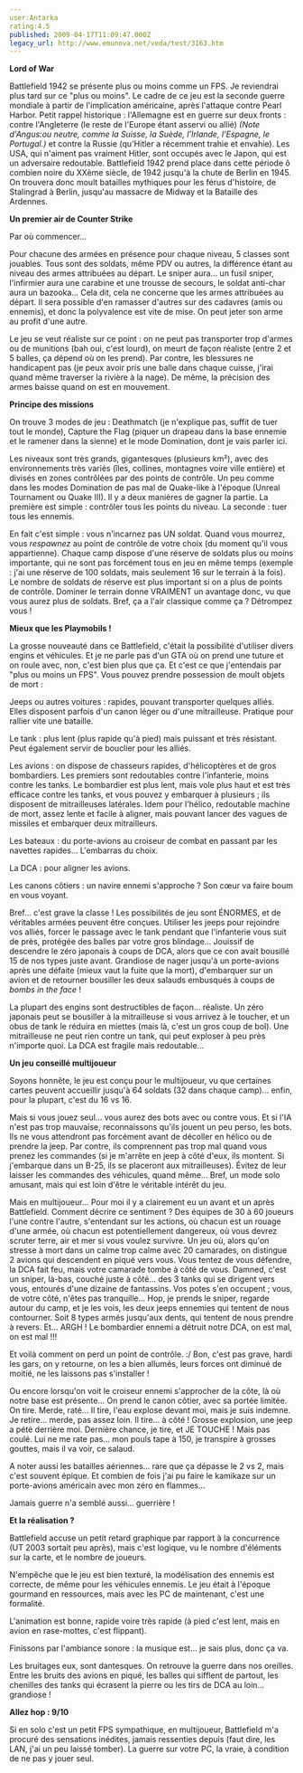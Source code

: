 ```yaml
---
user:Antarka
rating:4.5
published: 2009-04-17T11:09:47.000Z
legacy_url: http://www.emunova.net/veda/test/3163.htm
---
```

**Lord of War**  

  

Battlefield 1942 se présente plus ou moins comme un FPS. Je reviendrai plus tard sur ce "plus ou moins". Le cadre de ce jeu est la seconde guerre mondiale à partir de l'implication américaine, après l'attaque contre Pearl Harbor. Petit rappel historique : l'Allemagne est en guerre sur deux fronts : contre l'Angleterre (le reste de l'Europe étant asservi ou allié) _(Note d'Angus:ou neutre, comme la Suisse, la Suède, l'Irlande, l'Espagne, le Portugal.)_ et contre la Russie (qu'Hitler a récemment trahie et envahie). Les USA, qui n'aiment pas vraiment Hitler, sont occupés avec le Japon, qui est un adversaire redoutable. Battlefield 1942 prend place dans cette période ô combien noire du XXème siècle, de 1942 jusqu'à la chute de Berlin en 1945\. On trouvera donc moult batailles mythiques pour les férus d'histoire, de Stalingrad à Berlin, jusqu'au massacre de Midway et la Bataille des Ardennes.  

  

**Un premier air de Counter Strike**  

  

Par où commencer...  

  

Pour chacune des armées en présence pour chaque niveau, 5 classes sont jouables. Tous sont des soldats, même PDV ou autres, la différence étant au niveau des armes attribuées au départ. Le sniper aura... un fusil sniper, l'infirmier aura une carabine et une trousse de secours, le soldat anti-char aura un bazooka... Cela dit, cela ne concerne que les armes attribuées au départ. Il sera possible d'en ramasser d'autres sur des cadavres (amis ou ennemis), et donc la polyvalence est vite de mise. On peut jeter son arme au profit d'une autre.  

  

Le jeu se veut réaliste sur ce point : on ne peut pas transporter trop d'armes ou de munitions (bah oui, c'est lourd), on meurt de façon réaliste (entre 2 et 5 balles, ça dépend où on les prend). Par contre, les blessures ne handicapent pas (je peux avoir pris une balle dans chaque cuisse, j'irai quand même traverser la rivière à la nage). De même, la précision des armes baisse quand on est en mouvement.  

  

**Principe des missions**  

  

On trouve 3 modes de jeu : Deathmatch (je n'explique pas, suffit de tuer tout le monde), Capture the Flag (piquer un drapeau dans la base ennemie et le ramener dans la sienne) et le mode Domination, dont je vais parler ici.  

  

Les niveaux sont très grands, gigantesques (plusieurs km²), avec des environnements très variés (îles, collines, montagnes voire ville entière) et divisés en zones contrôlées par des points de contrôle. Un peu comme dans les modes Domination de pas mal de Quake-like à l'époque (Unreal Tournament ou Quake III). Il y a deux manières de gagner la partie. La première est simple : contrôler tous les points du niveau. La seconde : tuer tous les ennemis.  

  

En fait c'est simple : vous n'incarnez pas UN soldat. Quand vous mourrez, vous _respawnez_ au point de contrôle de votre choix (du moment qu'il vous appartienne). Chaque camp dispose d'une réserve de soldats plus ou moins importante, qui ne sont pas forcément tous en jeu en même temps (exemple : j'ai une réserve de 100 soldats, mais seulement 16 sur le terrain à la fois). Le nombre de soldats de réserve est plus important si on a plus de points de contrôle. Dominer le terrain donne VRAIMENT un avantage donc, vu que vous aurez plus de soldats. Bref, ça a l'air classique comme ça ? Détrompez vous !  

  

**Mieux que les Playmobils !**  

  

La grosse nouveauté dans ce Battlefield, c'était la possibilité d'utiliser divers engins et véhicules. Et je ne parle pas d'un GTA où on prend une tuture et on roule avec, non, c'est bien plus que ça. Et c'est ce que j'entendais par "plus ou moins un FPS". Vous pouvez prendre possession de moult objets de mort :  

  

Jeeps ou autres voitures : rapides, pouvant transporter quelques alliés. Elles disposent parfois d'un canon léger ou d'une mitrailleuse. Pratique pour rallier vite une bataille.  

  

Le tank : plus lent (plus rapide qu'à pied) mais puissant et très résistant. Peut également servir de bouclier pour les alliés.  

  

Les avions : on dispose de chasseurs rapides, d'hélicoptères et de gros bombardiers. Les premiers sont redoutables contre l'infanterie, moins contre les tanks. Le bombardier est plus lent, mais vole plus haut et est très efficace contre les tanks, et vous pouvez y embarquer à plusieurs ; ils disposent de mitrailleuses latérales. Idem pour l'hélico, redoutable machine de mort, assez lente et facile à aligner, mais pouvant lancer des vagues de missiles et embarquer deux mitrailleurs.  

  

Les bateaux : du porte-avions au croiseur de combat en passant par les navettes rapides... L'embarras du choix.  

  

La DCA : pour aligner les avions.  

  

Les canons côtiers : un navire ennemi s'approche ? Son cœur va faire boum en vous voyant.  

  

Bref... c'est grave la classe ! Les possibilités de jeu sont ÉNORMES, et de véritables armées peuvent être conçues. Utiliser les jeeps pour rejoindre vos alliés, forcer le passage avec le tank pendant que l'infanterie vous suit de près, protégée des balles par votre gros blindage... Jouissif de descendre le zéro japonais à coups de DCA, alors que ce con avait bousillé 15 de nos types juste avant. Grandiose de nager jusqu'à un porte-avions après une défaite (mieux vaut la fuite que la mort), d'embarquer sur un avion et de retourner bousiller les deux salauds embusqués à coups de _bombs in the face_ !  

  

La plupart des engins sont destructibles de façon... réaliste. Un zéro japonais peut se bousiller à la mitrailleuse si vous arrivez à le toucher, et un obus de tank le réduira en miettes (mais là, c'est un gros coup de bol). Une mitrailleuse ne peut rien contre un tank, qui peut exploser à peu près n'importe quoi. La DCA est fragile mais redoutable...  

  

**Un jeu conseillé multijoueur**  

  

Soyons honnête, le jeu est conçu pour le multijoueur, vu que certaines cartes peuvent accueillir jusqu'à 64 soldats (32 dans chaque camp)... enfin, pour la plupart, c'est du 16 vs 16\.  

  

Mais si vous jouez seul... vous aurez des bots avec ou contre vous. Et si l'IA n'est pas trop mauvaise, reconnaissons qu'ils jouent un peu perso, les bots. Ils ne vous attendront pas forcément avant de décoller en hélico ou de prendre la jeep. Par contre, ils comprennent pas trop mal quand vous prenez les commandes (si je m'arrête en jeep à côté d'eux, ils montent. Si j'embarque dans un B-25, ils se placeront aux mitrailleuses). Évitez de leur laisser les commandes des véhicules, quand même... Bref, un mode solo amusant, mais qui est loin d'être le véritable intérêt du jeu.  

  

Mais en multijoueur... Pour moi il y a clairement eu un avant et un après Battlefield. Comment décrire ce sentiment ? Des équipes de 30 à 60 joueurs l'une contre l'autre, s'entendant sur les actions, où chacun est un rouage d'une armée, où chacun est potentiellement dangereux, où vous devrez scruter terre, air et mer si vous voulez survivre. Un jeu où, alors qu'on stresse à mort dans un calme trop calme avec 20 camarades, on distingue 2 avions qui descendent en piqué vers vous. Vous tentez de vous défendre, la DCA fait feu, mais votre camarade tombe à côté de vous. Damned, c'est un sniper, là-bas, couché juste à côté... des 3 tanks qui se dirigent vers vous, entourés d'une dizaine de fantassins. Vos potes s'en occupent ; vous, de votre côté, n'êtes pas tranquille... Hop, je prends le sniper, regarde autour du camp, et je les vois, les deux jeeps ennemies qui tentent de nous contourner. Soit 8 types armés jusqu'aux dents, qui tentent de nous prendre à revers. Et... ARGH ! Le bombardier ennemi a détruit notre DCA, on est mal, on est mal !!!  

  

Et voilà comment on perd un point de contrôle. :/ Bon, c'est pas grave, hardi les gars, on y retourne, on les a bien allumés, leurs forces ont diminué de moitié, ne les laissons pas s'installer !  

  

Ou encore lorsqu'on voit le croiseur ennemi s'approcher de la côte, là où notre base est présente... On prend le canon côtier, avec sa portée limitée. On tire. Merde, raté... Il tire, l'eau explose devant moi, mais je suis indemne. Je retire... merde, pas assez loin. Il tire... à côté ! Grosse explosion, une jeep a pété derrière moi. Dernière chance, je tire, et JE TOUCHE ! Mais pas coulé. Lui ne me rate pas... mon pouls tape à 150, je transpire à grosses gouttes, mais il va voir, ce salaud.  

  

A noter aussi les batailles aériennes... rare que ça dépasse le 2 vs 2, mais c'est souvent épique. Et combien de fois j'ai pu faire le kamikaze sur un porte-avions américain avec mon zéro en flammes...  

  

Jamais guerre n'a semblé aussi... guerrière !  

  

**Et la réalisation ?**  

  

Battlefield accuse un petit retard graphique par rapport à la concurrence (UT 2003 sortait peu après), mais c'est logique, vu le nombre d'éléments sur la carte, et le nombre de joueurs.  

  

N'empêche que le jeu est bien texturé, la modélisation des ennemis est correcte, de même pour les véhicules ennemis. Le jeu était à l'époque gourmand en ressources, mais avec les PC de maintenant, c'est une formalité.  

  

L'animation est bonne, rapide voire très rapide (à pied c'est lent, mais en avion en rase-mottes, c'est flippant).  

  

Finissons par l'ambiance sonore : la musique est... je sais plus, donc ça va.  

  

Les bruitages eux, sont dantesques. On retrouve la guerre dans nos oreilles. Entre les bruits des avions en piqué, les balles qui sifflent de partout, les chenilles des tanks qui écrasent la pierre ou les tirs de DCA au loin... grandiose !  

  

**Allez hop : 9/10**  

  

Si en solo c'est un petit FPS sympathique, en multijoueur, Battlefield m'a procuré des sensations inédites, jamais ressenties depuis (faut dire, les LAN, j'ai un peu laissé tomber). La guerre sur votre PC, la vraie, à condition de ne pas y jouer seul.